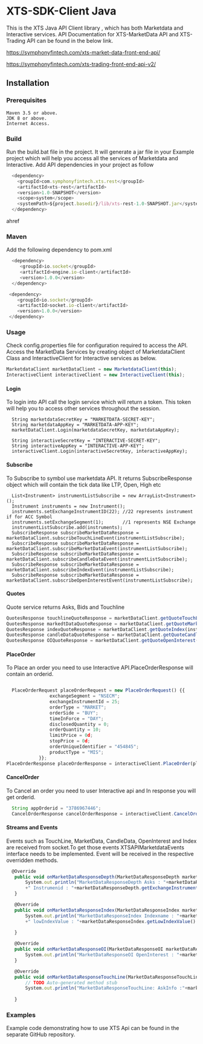 # XTS-SDK-Client Java

This is the XTS Java API Client library , which has both Marketdata and Interactive services.
API Documentation for XTS-MarketData API and XTS-Trading API can be found in the below link.

https://symphonyfintech.com/xts-market-data-front-end-api/

https://symphonyfintech.com/xts-trading-front-end-api-v2/

## Installation

### Prerequisites

    Maven 3.5 or above.
    JDK 8 or above.
    Internet Access.

### Build
Run the build.bat file in the project. It will generate a jar file in your Example project which will help you access all the services of Marketdata and Interactive.
Add API dependencies in your project as follow
```js
  <dependency>
	<groupId>com.symphonyfintech.xts.rest</groupId>
	<artifactId>xts-rest</artifactId>
	<version>1.0-SNAPSHOT</version>
	<scope>system</scope>
	<systemPath>${project.basedir}/lib/xts-rest-1.0-SNAPSHOT.jar</systemPath>
  </dependency>
   ``` 
ahref
### Maven
Add the following dependency to pom.xml
```js
  <dependency>
     <groupId>io.socket</groupId>
     <artifactId>engine.io-client</artifactId>
     <version>1.0.0</version>
  </dependency>
```
```js
 <dependency>
    <groupId>io.socket</groupId>
    <artifactId>socket.io-client</artifactId>
    <version>1.0.0</version>
 </dependency>
```
### Usage
Check config.properties file for configuration required to access the API.
Access the MarketData Services by creating object of MarketdataClient Class and InteractiveClient for Interactive services as below.
```js
MarketdataClient marketDataClient = new MarketdataClient(this);
InteractiveClient interactiveClient = new InteractiveClient(this);
```
#### Login
To login into API call the login service which will return a token. This token will help you to access other services throughout the session.

      
      String marketdataSecretKey = "MARKETDATA-SECRET-KEY";
	  String marketdataAppKey = "MARKETDATA-APP-KEY";		
      marketDataClient.Login(marketdataSecretKey, marketdataAppKey);
     
      String interactiveSecretKey = "INTERACTIVE-SECRET-KEY";
	  String interactiveAppKey = "INTERACTIVE-APP-KEY";
	  interactiveClient.Login(interactiveSecretKey, interactiveAppKey);

#### Subscribe
To Subscribe to symbol use marketdata API. It returns SubscribeResponse object which will contain the tick data like LTP, Open, High etc

	  List<Instrument> instrumentListSubscribe = new ArrayList<Instrument>();
      Instrument instruments = new Instrument();
  	  instruments.setExchangeInstrumentID(22); //22 represents instrument if for ACC Symbol
	  instruments.setExchangeSegment(1);       //1 represents NSE Exchange 
  	  instrumentListSubscribe.add(instruments);
      SubscribeResponse subscribeMarketDataResponse = marketDataClient.subscribeTouchLineEvent(instrumentListSubscribe);    
      SubscribeResponse subscribeMarketDataResponse = marketDataClient.subscribeMarketDataEvent(instrumentListSubscribe);   
      SubscribeResponse subscribeMarketDataResponse = marketDataClient.subscribeCandleDataEvent(instrumentListSubscribe);   
      SubscribeResponse subscribeMarketDataResponse = marketDataClient.subscribeIndexEvent(instrumentListSubscribe);        
      SubscribeResponse subscribeMarketDataResponse = marketDataClient.subscribeOpenInterestEvent(instrumentListSubscribe); 

#### Quotes
Quote service returns Asks, Bids and Touchline
```js
QuotesResponse touchlineQuoteResponse = marketDataClient.getQuoteTouchLine(instrumentList);     
QuotesResponse markedtDataQuoteResponse = marketDataClient.getQuoteMarketData(instrumentList);  
QuotesResponse indexQuoteResponse = marketDataClient.getQuoteIndex(instrumentList);             
QuotesResponse candleDataQuoteResponse = marketDataClient.getQuoteCandleData(instrumentList);   
QuotesResponse OIQuoteResponse = marketDataClient.getQuoteOpenInterest(instrumentList);         


```
#### PlaceOrder
To Place an order you need to use Interactive API.PlaceOrderResponse  will contain an orderid.
```js

  PlaceOrderRequest placeOrderRequest = new PlaceOrderRequest() {{
				exchangeSegment = "NSECM";
				exchangeInstrumentId = 25;
				orderType = "MARKET";
				orderSide = "BUY";
				timeInForce = "DAY";
				disclosedQuantity = 0;
				orderQuantity = 10;
				limitPrice = 0d;
				stopPrice = 0d;
				orderUniqueIdentifier = "454845";
				productType = "MIS";
			}};
PlaceOrderResponse placeOrderResponse = interactiveClient.PlaceOrder(placeOrderRequest);
```

#### CancelOrder
To Cancel an order you need to user Interactive api and In response you will get orderid.
```js
  String appOrderid = "3786967446";
  CancelOrderResponse cancelOrderResponse = interactiveClient.CancelOrder(appOrderid);
 ```
 
 #### Streams and Events
 Events such as TouchLine, MarketData, CandleData, OpenInterest and Index are received from socket.To get those events XTSAPIMarketdataEvents interface needs to be implemented. 
 Event will be received in the respective overridden methods.
 ```js
   @Override
	public void onMarketDataResponseDepth(MarketDataResponseDepth marketDataResponseDepth) {
		System.out.println("MarketDataResponseDepth Asks : "+marketDataResponseDepth.getAsks()+ "Bids : "+marketDataResponseDepth.getBids()
		+" Instrumenid : "+marketDataResponseDepth.getExchangeInstrumentID());
	}

	@Override
	public void onMarketDataResponseIndex(MarketDataResponseIndex marketDataResponseIndex) {
		System.out.println("MarketDataResponseIndex Indexname : "+marketDataResponseIndex.getIndexName()+ " HighIndexValue : "+marketDataResponseIndex.getHighIndexValue()
		+" lowIndexValue : "+marketDataResponseIndex.getLowIndexValue() + " PercentageChange : "+marketDataResponseIndex.getPercentChange());
		
	}

	@Override
	public void onMarketDataResponseOI(MarketDataResponseOI marketDataResponseOI) {
		System.out.println("MarketDataResponseOI OpenInterest : "+marketDataResponseOI.getOpenInterest()+ " InstrumentId :" +marketDataResponseOI.getExchangeInstrumentID());
	}

	@Override
	public void onMarketDataResponseTouchLine(MarketDataResponseTouchLine marketDataResponseTouchLine) {
		// TODO Auto-generated method stub
		System.out.println("MarketDataResponseTouchLine: AskInfo :"+marketDataResponseTouchLine.getAskInfo()+ " BidInfo: "+marketDataResponseTouchLine.getBidInfo());
		
	}
 ```
### Examples
Example code demonstrating how to use XTS Api can be found in the separate GitHub repository. 

